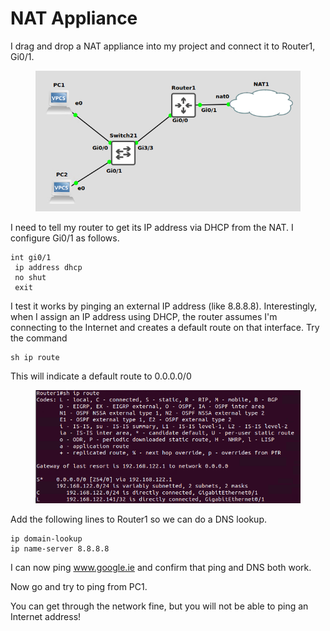 # NAT Appliance

I drag and drop a NAT appliance into my project and connect it to Router1, Gi0/1.

<figure><img src="../../.gitbook/assets/image (3) (1) (1).png" alt=""><figcaption></figcaption></figure>

I need to tell my router to get its IP address via DHCP from the NAT. I configure Gi0/1 as follows.

```
int gi0/1
 ip address dhcp
 no shut
 exit
```

I test it works by pinging an external IP address (like 8.8.8.8). Interestingly, when I assign an IP address using DHCP, the router assumes I'm connecting to the Internet and creates a default route on that interface. Try the command

```
sh ip route
```

This will indicate a default route to 0.0.0.0/0

<figure><img src="../../.gitbook/assets/image (4) (1) (1).png" alt=""><figcaption></figcaption></figure>

Add the following lines to Router1 so we can do a DNS lookup.

```
ip domain-lookup
ip name-server 8.8.8.8
```

I can now ping www.google.ie and confirm that ping and DNS both work.

Now go and try to ping from PC1.&#x20;

You can get through the network fine, but you will not be able to ping an Internet address!
